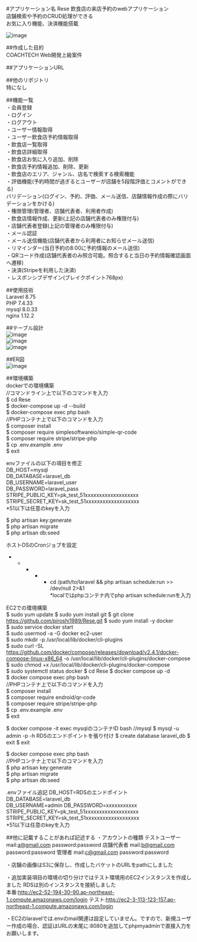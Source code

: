 #アプリケーション名
Rese
飲食店の来店予約のwebアプリケーション  
店舗検索や予約のCRUD処理ができる  
お気に入り機能、決済機能搭載  
  
![image](https://github.com/piroshi1989/Rese/assets/123999429/03f062c3-708e-4709-a909-167f9392ab13)
  

##作成した目的  
COACHTECH Web開発上級案件  

##アプリケーションURL  
  

##他のリポジトリ  
特になし  
  
##機能一覧  
・会員登録  
・ログイン  
・ログアウト  
・ユーザー情報取得  
・ユーザー飲食店予約情報取得  
・飲食店一覧取得  
・飲食店詳細取得  
・飲食店お気に入り追加、削除  
・飲食店予約情報追加、削除、更新  
・飲食店のエリア、ジャンル、店名で検索する検索機能  
・評価機能(予約時間が過ぎるとユーザーが店舗を5段階評価とコメントができる)  
バリデーション(ログイン、予約、評価、メール送信、店舗情報作成の際にバリデーションをかける)  
・権限管理(管理者、店舗代表者、利用者作成)  
・飲食店情報作成、更新(上記の店舗代表者のみ権限付与)  
・店舗代表者登録(上記の管理者のみ権限付与)  
・メール認証  
・メール送信機能(店舗代表者から利用者にお知らせメール送信)  
・リマインダー(当日予約の8:00に予約情報のメール送信)  
・QRコード作成(店舗代表者のみ照合可能。照合すると当日の予約情報確認画面へ遷移)  
・決済(Stripeを利用した決済)  
・レスポンシブデザイン(ブレイクポイント768px)  
  
##使用技術  
Laravel 8.75  
PHP 7.4.33  
mysql 8.0.33  
nginx 1.12.2  
  

##テーブル設計  
![image](https://github.com/piroshi1989/Rese/assets/123999429/465eb063-af8d-4b0b-8d6a-330aaab08ad8)  
![image](https://github.com/piroshi1989/Rese/assets/123999429/99488111-9b7c-48fe-867b-b180af4be424)  
![image](https://github.com/piroshi1989/Rese/assets/123999429/f5898d36-3c51-4d10-b5dc-a46a3e609084)  

##ER図  
![image](https://github.com/piroshi1989/Rese/assets/123999429/3f9f54f9-c773-403b-9c35-5f93afd95268)
  
##環境構築  
dockerでの環境構築  
//コマンドライン上で以下のコマンドを入力  
$ cd Rese  
$ docker-compose up -d --build  
$ docker-compose exec php bash  
//PHPコンテナ上で以下のコマンドを入力  
$ composer install  
$ composer require simplesoftwareio/simple-qr-code  
$ composer require stripe/stripe-php  
$ cp .env.example .env  
$ exit  

envファイルの以下の項目を修正  
DB_HOST=mysql  
DB_DATABASE=laravel_db  
DB_USERNAME=laravel_user  
DB_PASSWORD=laravel_pass  
STRIPE_PUBLIC_KEY=pk_test_51xxxxxxxxxxxxxxxxxxx  
STRIPE_SECRET_KEY=sk_test_51xxxxxxxxxxxxxxxxxxx  
*51以下は任意のkeyを入力  
  
$ php artisan key:generate  
$ php artisan migrate  
$ php artisan db:seed  
  
ホストOSのCronジョブを設定  
* * * * * cd /path/to/laravel && php artisan schedule:run >> /dev/null 2>&1  
*localではphpコンテナ内でphp artisan schedule:runを入力  
  
EC2での環境構築  
$ sudo yum update
$ sudo yum install git
$ git clone https://github.com/piroshi1989/Rese.git
$ sudo yum install -y docker  
$ sudo service docker start  
$ sudo usermod -a -G docker ec2-user  
$ sudo mkdir -p /usr/local/lib/docker/cli-plugins  
$ sudo curl -SL https://github.com/docker/compose/releases/download/v2.4.1/docker-compose-linux-x86_64 -o /usr/local/lib/docker/cli-plugins/docker-compose  
$ sudo chmod +x /usr/local/lib/docker/cli-plugins/docker-compose  
$ sudo systemctl status docker
$ cd Rese
$ docker compose up -d  
$ docker compose exec php bash  
//PHPコンテナ上で以下のコマンドを入力  
$ composer install  
$ composer require endroid/qr-code  
$ composer require stripe/stripe-php  
$ cp .env.example .env  
$ exit  

$ docker compose -it exec mysqlのコンテナID bash 
//mysql
$ mysql -u admin -p -h RDSのエンドポイントを張り付け
$ create database laravel_db
$ exit
$ exit

$ docker compose exec php bash  
//PHPコンテナ上で以下のコマンドを入力  
$ php artisan key:generate  
$ php artisan migrate  
$ php artisan db:seed  

.envファイル追記
DB_HOST=RDSのエンドポイント
DB_DATABASE=laravel_db  
DB_USERNAME=admin
DB_PASSWORD=xxxxxxxxxxx  
STRIPE_PUBLIC_KEY=pk_test_51xxxxxxxxxxxxxxxxxxx  
STRIPE_SECRET_KEY=sk_test_51xxxxxxxxxxxxxxxxxxx  
*51以下は任意のkeyを入力  



##他に記載することがあれば記述する
・アカウントの種類
テストユーザー mail:a@gmail.com password:password
店舗代表者    mail:b@gmail.com password:password
管理者       mail:c@gmail.com  password:password

・店舗の画像はS3に保存し、作成したバケットのURLをpathにしました
  
・追加実装項目の環境の切り分けではテスト環境用のEC2インスタンスを作成しました
RDSは別のインスタンスを接続しました  
本番:http://ec2-52-194-30-90.ap-northeast-1.compute.amazonaws.com/login
テスト:http://ec2-3-113-123-157.ap-northeast-1.compute.amazonaws.com/login


・EC2のlaravelでは.envのmail関連は設定していません。ですので、新規ユーザー作成の場合、認証はURLの末尾に:8080を追加してphpmyadminで直接入力をお願いします。  
